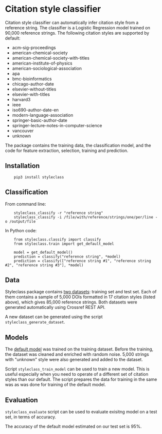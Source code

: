 # Citation style classifier

Citation style classifier can automatically infer citation style from a reference string. The classifier is a Logistic Regression model trained on 90,000 reference strings. The following citation styles are supported by default:

  * acm-sig-proceedings
  * american-chemical-society
  * american-chemical-society-with-titles
  * american-institute-of-physics
  * american-sociological-association
  * apa
  * bmc-bioinformatics
  * chicago-author-date
  * elsevier-without-titles
  * elsevier-with-titles
  * harvard3
  * ieee
  * iso690-author-date-en
  * modern-language-association
  * springer-basic-author-date
  * springer-lecture-notes-in-computer-science
  * vancouver
  * unknown

The package contains the training data, the classification model, and the code for feature extraction, selection, training and prediction.

## Installation

        pip3 install styleclass

## Classification

From command line:

        styleclass_classify -r "reference string"
        styleclass_classify -i /file/with/reference/strings/one/per/line -o /output/file

In Python code:

        from styleclass.classify import classify
        from styleclass.train import get_default_model

        model = get_default_model()
        prediction = classify("reference string", *model)
        prediction = classify(["reference string #1", "reference string #2", "reference string #3"], *model)

## Data

Styleclass package contains [two datasets](https://gitlab.com/crossref/citation_style_classifier/tree/master/styleclass/datasets): training set and test set. Each of them contains a sample of 5,000 DOIs formatted in 17 citation styles (listed above), which gives 85,000 reference strings. Both datasets were generated automatically using Crossref REST API.

A new dataset can be generated using the script `styleclass_generate_dataset`.

## Models

The [default model](https://gitlab.com/crossref/citation_style_classifier/tree/master/styleclass/models) was trained on the training dataset. Before the training, the dataset was cleaned and enriched with random noise. 5,000 strings with "unknown" style were also generated and added to the dataset.

Script `styleclass_train_model` can be used to train a new model. This is useful especially when you need to operate of a different set of citation styles than our default. The script prepares the data for training in the same was as was done for training of the default model.

## Evaluation

`styleclass_evaluate` script can be used to evaluate exisitng model on a test set, in terms of accuracy.

The accuracy of the default model estimated on our test set is 95%.

